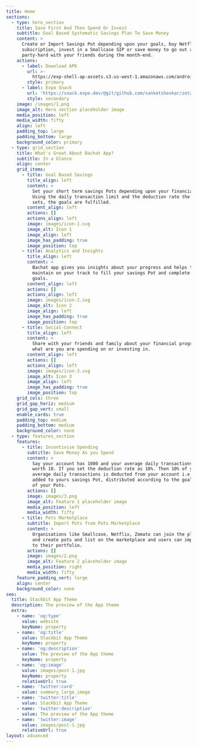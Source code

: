 ```yaml
---
title: Home
sections:
  - type: hero_section
    title: Save First And Then Spend Or Invest
    subtitle: Goal Based Systematic Savings Plan To Save Money
    content: >
      Create or Import Savings Pot depending upon your goals, buy Netflix
      subscription, invest in a Smallcase SIP or save money to go out and
      party-hard with your friends during the month-end.
    actions:
      - label: Download APK
        url: >-
          https://exp-shell-ap-assets.s3.us-west-1.amazonaws.com/android/%40gatij10/zeta-02f2a00bf2a743a39ad8fa8009d553e9-signed.apk
        style: primary
      - label: Expo Snack
        url: 'https://snack.expo.dev/@git/github.com/sanketshevkar/zeta-demo'
        style: secondary
    image: /images/1.png
    image_alt: Hero section placeholder image
    media_position: left
    media_width: fifty
    align: left
    padding_top: large
    padding_bottom: large
    background_color: primary
  - type: grid_section
    title: What's Great About Bachat App?
    subtitle: In a Glance
    align: center
    grid_items:
      - title: Goal Based Savings
        title_align: left
        content: >
          Set your short term savings Pots depending upon your financial goals.
          Using the daily transaction limit and the deduction rate the user
          sets, the goals are fulfilled.
        content_align: left
        actions: []
        actions_align: left
        image: images/icon-1.svg
        image_alt: Icon 1
        image_align: left
        image_has_padding: true
        image_position: top
      - title: Analytics and Insights
        title_align: left
        content: >
          Bachat app gives you insights about your progress and helps to
          maintain on your track to fill your savings Pot and complete your
          goals.
        content_align: left
        actions: []
        actions_align: left
        image: images/icon-2.svg
        image_alt: Icon 2
        image_align: left
        image_has_padding: true
        image_position: top
      - title: Social-Connect
        title_align: left
        content: >
          Share with your friends and family about your financial progress and
          what are you are spending on or investing in.
        content_align: left
        actions: []
        actions_align: left
        image: images/icon-3.svg
        image_alt: Icon 3
        image_align: left
        image_has_padding: true
        image_position: top
    grid_cols: three
    grid_gap_horiz: medium
    grid_gap_vert: small
    enable_cards: true
    padding_top: medium
    padding_bottom: medium
    background_color: none
  - type: features_section
    features:
      - title: Incentivise Spending
        subtitle: Save Money As you Spend
        content: >
          Say your account has 1000 and your average daily transactions are
          worth 10. If you set the deduction rate as 10%. Then 10% of your
          average daily transactions is deducted from your account i.e. 1 and
          added to yours savings Pot, distributed according to the goal deadline
          of your Pots.
        actions: []
        image: images/3.png
        image_alt: Feature 1 placeholder image
        media_position: left
        media_width: fifty
      - title: Pots Marketplace
        subtitle: Import Pots from Pots Marketplace
        content: >
          Organisations like Smallcase, Netflix, Zomato can join the platform
          and create pots and list on the marketplace and users can import these
          to their portfolio.
        actions: []
        image: images/2.png
        image_alt: Feature 2 placeholder image
        media_position: right
        media_width: fifty
    feature_padding_vert: large
    align: center
    background_color: none
seo:
  title: Stackbit App Theme
  description: The preview of the App theme
  extra:
    - name: 'og:type'
      value: website
      keyName: property
    - name: 'og:title'
      value: Stackbit App Theme
      keyName: property
    - name: 'og:description'
      value: The preview of the App theme
      keyName: property
    - name: 'og:image'
      value: images/post-1.jpg
      keyName: property
      relativeUrl: true
    - name: 'twitter:card'
      value: summary_large_image
    - name: 'twitter:title'
      value: Stackbit App Theme
    - name: 'twitter:description'
      value: The preview of the App theme
    - name: 'twitter:image'
      value: images/post-1.jpg
      relativeUrl: true
layout: advanced
---
```

